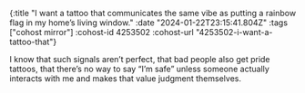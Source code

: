 {:title "I want a tattoo that communicates the same vibe as putting a rainbow flag in my home’s living window."
 :date "2024-01-22T23:15:41.804Z"
 :tags ["cohost mirror"]
 :cohost-id 4253502
 :cohost-url "4253502-i-want-a-tattoo-that"}

I know that such signals aren’t perfect, that bad people also get pride tattoos, that there’s no way to say “I’m safe” unless someone actually interacts with me and makes that value judgment themselves.